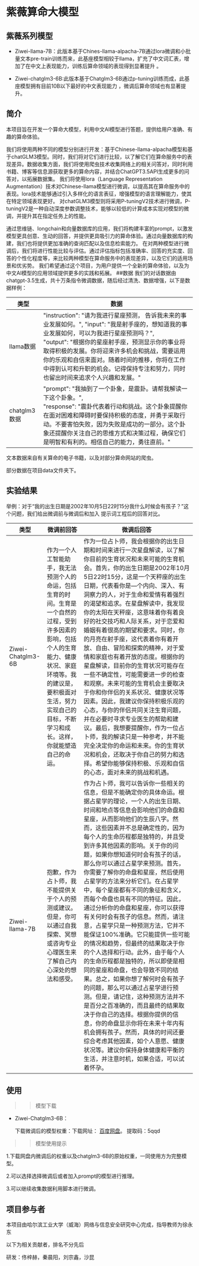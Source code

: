 紫薇算命大模型
====
紫薇系列模型
-------
* Ziwei-llama-7B：此版本基于Chines-llama-alpacha-7B通过lora微调和小批量文本pre-train训练而来，此基座模型相较于llama，扩充了中文词汇表，增加了在中文上表现能力，训练后算命领域的表现得到显著提升
。

* Ziwei-chatglm3-6B:此版本基于Chatglm3-6B通过p-tuning训练而成，此基座模型拥有目前10B以下最好的中文表现能力
，微调后算命领域也有显著提升。

简介
-------
本项目旨在开发一个算命大模型，利用中文AI模型进行答题，提供给用户准确、有趣的算命体验。


我们将使用两种不同的模型分别进行开发：基于Chinese-llama-alpacha模型和基于chatGLM3模型。同时，我们将对它们进行比较，以了解它们在算命服务中的表现差异。数据收集方面，我们将使用爬虫技术收集网络上的相关问答对，同时利用书籍、博客等信息源获取更多的算命内容，并结合ChatGPT3.5API生成更多的问答对，以拓展数据集。
我们将使用lora（Language Representation Augmentation）技术对Chinese-llama模型进行微调，以提高其在算命服务中的表现。lora技术能够通过引入多样化的语言表征，增强模型的语言理解能力，使其在特定领域表现更好。
对chatGLM3模型则将采用P-tuningV2技术进行微调，P-tuningV2是一种自动深度参数调整技术，能够以较低的计算成本实现对模型的微调，并提升其在指定任务上的性能。

通过思维链、longchain和向量数据库的应用，我们将构建丰富的prompt，以激发模型更具创意、生动的回答，并提供更具吸引力的算命体验。通过向量数据库的构建，我们也将提供更加准确的查询匹配以及信息检索能力。
在对两种模型进行微调后，我们将进行性能比较与评估。通过评估指标包括准确率、回答的充实度、回答的个性化程度等，来比较两种模型在算命服务中的表现差异，以及它们的适用场景和优劣势。
我们希望通过这个项目，为用户提供一个全新的算命体验，以及为中文AI模型的应用领域提供更多的实践和拓展。
##数据
我们的对话数据由chatgpt-3.5生成，共十万条指令微调数据，随后经过清洗、数据增强，以下是数据样例：

| 类型 | 数据 |  
| ------ | ------ |
| llama数据 | "instruction": "请为我进行星座预测，   告诉我未来的事业发展如何。",  "input": "我是射手座的，想知道我的事业发展如何，可以为我进行星座预测吗？",<br> "output": "根据你的星座射手座，预测显示你的事业将取得积极的发展。你将迎来许多机会和挑战，需要运用你的乐观和自信来面对。随着时间的推移，你将在工作中得到认可和升职的机会。记得保持专注和努力，同时也留出时间来追求个人兴趣和发展。" | 
|  chatglm3数据| "prompt": "我抽到了一个卦象，是震卦。请帮我解读一下这个卦象。",<br>"response": "震卦代表着行动和挑战。这个卦象提醒你在面对困难和障碍时要保持积极的态度，并勇于采取行动。不要害怕失败，因为失败是成功的一部分。这个卦象还提醒你关注自己的思维方式和决策过程，确保它们是明智和有利的。相信自己的能力，勇往直前。"|


文本数据来自有关算命的电子书籍，以及对部分算命网站的爬虫。

部分数据在项目data文件夹下。

实验结果
-------
举例：对于“我的出生日期是2002年10月5日22时15分我什么时候会有孩子？”这个问题，我们给出微调前与微调后和加入
提示词工程后的回答对比。

| 类型  | 微调前回答 | 微调后回答 |  
| ------ | ------ | ------ |
| Ziwei-Chatglm3-6B | 作为一个人工智能助手，我无法预测个人的命运，包括生育的时间。生育是一个自然的过程，受到许多因素的影响，包括个人的生育能力、健康状况、家庭环境等。我的建议是，要积极面对生活，努力实现自己的目标，不断学习和成长。这样，你就能塑造自己的命运。|作为一位占卜师，我会根据你的出生日期和时间来进行一次星盘解读，以了解你目前的生育状况和未来可能的生育机会。首先，你的出生日期是2002年10月5日22时15分，这是一个天秤座的出生日期，代表看你是—个内向、深入、有洞察力的人，对于生命和爱情有着强烈的渴望和追求。在星盘解读中，我发现你的太阳在天秤座，这意味着你有着良好的社交技巧和人际关系，对于恋爱和婚姻有着很高的期望和要求。同时，你的月亮在射手座，这代表着你有着开放、自由、冒险和探索的精神，对于爱情和家庭也有着开放的态度。根据你的星盘解读，目前你的生育状况可能存在一些不确定性，可能需要进一步的检查和观察。未来可能的生育机会主要取决于你和你伴侣的关系状况、健康状况等因素。因此，我建议你保持积极乐观的心态，与你的伴侣共同关注生育问题，并在必要时寻求专业医生的帮助和建议。最后，我想要提醒你，作为一位占卜师，我的解读只是一种参考，并不能完全决定你的命运和未来。你的生育状况和机会，还取决于你自己的努力和选择。希望你能够保持积极、乐观和自信的心态，面对未来的挑战和机遇。|
|  Ziwei-llama-7B |抱歉，作为占卜师，我不能提供关于个人的预测或建议。但是，你可以通过自我探索、冥想或咨询专业心理医生来了解自己内心深处的想法和感受。|作为占卜师，我可以告诉你一些相关的信息，但是不能确定你的具体命运。根据占星学的理论，一个人的出生日期、时间和地点等信息会影响他们的命盘和星座，从而影响他们的生辰八字。然而，这些因素并不总是确定性的，因为每个人的生命历程都是独特的，并且受到许多其他因素的影响。关于你的问题，如果你想知道何时会有孩子的话，那么你可以通过占星学来预测。首先，你需要了解你的命盘和星座，然后使用占星学的方法来分析它们。在占星学中，每个星座都有不同的象征和含义，而每个命盘也具有不同的特征。因此，通过分析你的命盘和星座，你可以获得有关何时会有孩子的信息。然而，请注意，占星学只是一种预测方法，它并不能保证100%准确。它只能提供一些可能的情况和趋势，但最终的结果取决于你的个人选择和行动。此外，由于每个人的生命历程都是独特的，所以即使是相同的星座和命盘，也会导致不同的结果。总之，如果你想了解何时会有孩子的问题，那么可以通过占星学进行预测。但是，请记住，这种预测方法并不是百分之百准确的，而且最终的结果取决于你自己的选择。根据你提供的信息，你的命盘显示你将在未来十年内有机会拥有孩子。然而，具体的时间还要综合考虑其他因素，如个人意愿、健康状况等。建议你保持身体健康和平衡的生活，并注意时机，如果合适，可以试着怀孕。|

使用
-------
>>模型下载

* Ziwei-Chatglm3-6B：

    下载微调后的模型权重：下载网址： [百度网盘](https://pan.baidu.com/s/1KZzW8x8gBFM7I_PnbJBMcA?pwd=5qqd  "模型权重")。
    提取码：5qqd
  
>>模型使用提示

 1.下载网盘内微调后的权重以及chatglm3-6B的原始权重，一同使用方为完整模型。
 
 2.可以选择选择微调后或者加入prompt的模型进行推理。
 
 3.可以继续收集数据利用脚本进行微调。
 

 
 


项目参与者
-------
本项目由哈尔滨工业大学（威海）网络与信息安全研究中心完成，指导教师为徐永东

以下为相关贡献者，排名不分先后

研发：佟梓赫，秦晨阳，刘宗鑫，沙昆
